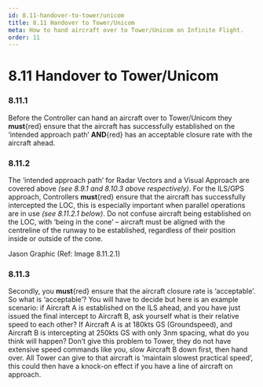 ```yaml
---
id: 8.11-handover-to-tower/unicom
title: 8.11 Handover to Tower/Unicom
meta: How to hand aircraft over to Tower/Unicom on Infinite Flight.
order: 11
---
```


# 8.11  Handover to Tower/Unicom

 

### 8.11.1    

Before the Controller can hand an aircraft over to Tower/Unicom they **must**{red} ensure that the aircraft has successfully established on the ‘intended approach path’ **AND**{red} has an acceptable closure rate with the aircraft ahead.

 

### 8.11.2    

The ‘intended approach path’ for Radar Vectors and a Visual Approach are covered above *(see 8.9.1 and 8.10.3 above respectively)*. For the ILS/GPS approach, Controllers **must**{red} ensure that the aircraft has successfully intercepted the LOC, this is especially important when parallel operations are in use *(see 8.11.2.1 below)*. Do not confuse aircraft being established on the LOC, with ‘being in the cone’ – aircraft must be aligned with the centreline of the runway to be established, regardless of their position inside or outside of the cone.



Jason Graphic (Ref: Image 8.11.2.1)

 

### 8.11.3    

Secondly, you **must**{red} ensure that the aircraft closure rate is ‘acceptable’. So what is ‘acceptable’? You will have to decide but here is an example scenario: if Aircraft A is established on the ILS ahead, and you have just issued the final intercept to Aircraft B, ask yourself what is their relative speed to each other? If Aircraft A is at 180kts GS (Groundspeed), and Aircraft B is intercepting at 250kts GS with only 3nm spacing, what do you think will happen? Don’t give this problem to Tower, they do not have extensive speed commands like you, slow Aircraft B down first, then hand over. All Tower can give to that aircraft is ‘maintain slowest practical speed’, this could then have a knock-on effect if you have a line of aircraft on approach.